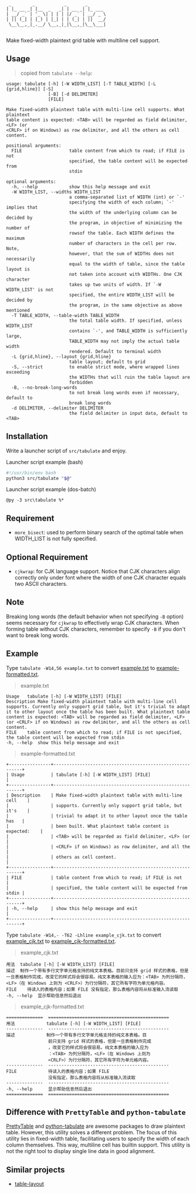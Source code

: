 ```
 _        _           _       _       
| |_ __ _| |__  _   _| | __ _| |_ ___ 
| __/ _` | '_ \| | | | |/ _` | __/ _ \
| || (_| | |_) | |_| | | (_| | ||  __/
 \__\__,_|_.__/ \__,_|_|\__,_|\__\___|
                                      
```

Make fixed-width plaintext grid table with multiline cell support.

Usage
-----

> copied from `tabulate --help`:

```
usage: tabulate [-h] [-W WIDTH_LIST] [-T TABLE_WIDTH] [-L {grid,hline}] [-S]
                [-B] [-d DELIMITER]
                [FILE]

Make fixed-width plaintext table with multi-line cell supports. What plaintext
table content is expected: <TAB> will be regarded as field delimiter, <LF> (or
<CRLF> if on Windows) as row delimiter, and all the others as cell content.

positional arguments:
  FILE                  table content from which to read; if FILE is not
                        specified, the table content will be expected from
                        stdin

optional arguments:
  -h, --help            show this help message and exit
  -W WIDTH_LIST, --widths WIDTH_LIST
                        a comma-separated list of WIDTH (int) or `-'
                        specifying the width of each column; `-' implies that
                        the width of the underlying column can be decided by
                        the program, in objective of minimizing the number of
                        rowsof the table. Each WIDTH defines the maximum
                        number of characters in the cell per row. Note,
                        however, that the sum of WIDTHs does not necessarily
                        equal to the width of table, since the table layout is
                        not taken into account with WIDTHs. One CJK character
                        takes up two units of width. If `-W WIDTH_LIST' is not
                        specified, the entire WIDTH_LIST will be decided by
                        the program, in the same objective as above mentioned
  -T TABLE_WIDTH, --table-width TABLE_WIDTH
                        the total table width. If specified, unless WIDTH_LIST
                        contains `-', and TABLE_WIDTH is sufficiently large,
                        TABLE_WIDTH may not imply the actual table width
                        rendered. Default to terminal width
  -L {grid,hline}, --layout {grid,hline}
                        table layout; default to grid
  -S, --strict          to enable strict mode, where wrapped lines exceeding
                        the WIDTHs that will ruin the table layout are
                        forbidden
  -B, --no-break-long-words
                        to not break long words even if necessary, default to
                        break long words
  -d DELIMITER, --delimiter DELIMITER
                        the field delimiter in input data, default to <TAB>
```

Installation
------------

Write a launcher script of `src/tabulate` and enjoy.

Launcher script example (bash)

```bash
#!/usr/bin/env bash
python3 src/tabulate "$@"
```

Launcher script example (dos-batch)

```batch
@py -3 src\tabulate %*
```

Requirement
-----------

- `more_bisect`: used to perform binary search of the optimal table when WIDTH_LIST is not fully specified.

Optional Requirement
--------------------

- `cjkwrap`: for CJK language support. Notice that CJK characters align correctly only under font where the width of one CJK character equals two ASCII characters.

Note
----

Breaking long words (the default behavior when not specifying `-B` option) seems necessary for `cjkwrap` to effectively wrap CJK characters.
When forming table without CJK characters, remember to specify `-B` if you don't want to break long words.

Example
-------

Type `tabulate -W14,56 example.txt` to convert [example.txt](example.txt) to [example-formatted.txt](example-formatted.txt).

> example.txt

```
Usage	tabulate [-h] [-W WIDTH_LIST] [FILE]
Description	Make fixed-width plaintext table with multi-line cell supports. Currently only support grid table, but it's trivial to adapt it to other layout once the table has been built. What plaintext table content is expected: <TAB> will be regarded as field delimiter, <LF> (or <CRLF> if on Windows) as row delimiter, and all the others as cell content.
FILE	table content from which to read; if FILE is not specified, the table content will be expected from stdin
-h, --help	show this help message and exit
```

> example-formatted.txt

```
+----------------+----------------------------------------------------------+
| Usage          | tabulate [-h] [-W WIDTH_LIST] [FILE]                     |
+----------------+----------------------------------------------------------+
| Description    | Make fixed-width plaintext table with multi-line cell    |
|                | supports. Currently only support grid table, but it's    |
|                | trivial to adapt it to other layout once the table has   |
|                | been built. What plaintext table content is expected:    |
|                | <TAB> will be regarded as field delimiter, <LF> (or      |
|                | <CRLF> if on Windows) as row delimiter, and all the      |
|                | others as cell content.                                  |
+----------------+----------------------------------------------------------+
| FILE           | table content from which to read; if FILE is not         |
|                | specified, the table content will be expected from stdin |
+----------------+----------------------------------------------------------+
| -h, --help     | show this help message and exit                          |
+----------------+----------------------------------------------------------+
```

Type `tabulate -W14,- -T62 -Lhline example_cjk.txt` to convert [example_cjk.txt](example_cjk.txt) to [example_cjk-formatted.txt](example_cjk-formatted.txt).

> example_cjk.txt

```
用法	tabulate [-h] [-W WIDTH_LIST] [FILE]
描述	制作一个带有多行文字单元格支持的纯文本表格。目前只支持 grid 样式的表格，但是一旦表格制作完成，改变它的样式将会很容易。纯文本表格的输入应为：<TAB> 为列分隔符，<LF>（在 Windows 上则为 <CRLF>）为行分隔符，其它所有字符为单元格内容。
FILE	待读入的表格内容；如果 FILE 没有指定，那么表格内容将从标准输入流读取
-h, --help	显示帮助信息然后退出
```

> example_cjk-formatted.txt

```
==============  ==============================================
用法            tabulate [-h] [-W WIDTH_LIST] [FILE]
--------------  ----------------------------------------------
描述            制作一个带有多行文字单元格支持的纯文本表格。目
                前只支持 grid 样式的表格，但是一旦表格制作完成
                ，改变它的样式将会很容易。纯文本表格的输入应为
                ：<TAB> 为列分隔符，<LF>（在 Windows 上则为
                <CRLF>）为行分隔符，其它所有字符为单元格内容。
--------------  ----------------------------------------------
FILE            待读入的表格内容；如果 FILE
                没有指定，那么表格内容将从标准输入流读取
--------------  ----------------------------------------------
-h, --help      显示帮助信息然后退出
==============  ==============================================
```

## Difference with `PrettyTable` and `python-tabulate`

[PrettyTable](https://pypi.org/project/PrettyTable/) and [python-tabulate](https://github.com/astanin/python-tabulate.git) are awesome packages to draw plaintext table.
However, this utility solves a different problem.
The focus of this utility lies in fixed-width table, facilitating users to specify the width of each column themselves.
This way, multiline cell has builtin support.
This utility is not the right tool to display single line data in good alignment.


## Similar projects

- [table-layout](https://github.com/75lb/table-layout.git)
